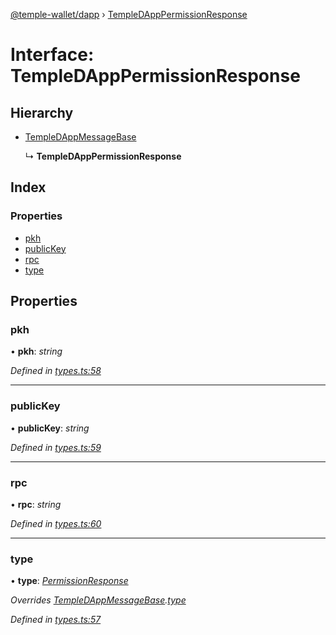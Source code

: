[@temple-wallet/dapp](../README.md) › [TempleDAppPermissionResponse](templedapppermissionresponse.md)

# Interface: TempleDAppPermissionResponse

## Hierarchy

* [TempleDAppMessageBase](templedappmessagebase.md)

  ↳ **TempleDAppPermissionResponse**

## Index

### Properties

* [pkh](templedapppermissionresponse.md#pkh)
* [publicKey](templedapppermissionresponse.md#publickey)
* [rpc](templedapppermissionresponse.md#rpc)
* [type](templedapppermissionresponse.md#type)

## Properties

###  pkh

• **pkh**: *string*

*Defined in [types.ts:58](https://github.com/madfish-solutions/templewallet-dapp/blob/2603df0/src/types.ts#L58)*

___

###  publicKey

• **publicKey**: *string*

*Defined in [types.ts:59](https://github.com/madfish-solutions/templewallet-dapp/blob/2603df0/src/types.ts#L59)*

___

###  rpc

• **rpc**: *string*

*Defined in [types.ts:60](https://github.com/madfish-solutions/templewallet-dapp/blob/2603df0/src/types.ts#L60)*

___

###  type

• **type**: *[PermissionResponse](../enums/templedappmessagetype.md#permissionresponse)*

*Overrides [TempleDAppMessageBase](templedappmessagebase.md).[type](templedappmessagebase.md#type)*

*Defined in [types.ts:57](https://github.com/madfish-solutions/templewallet-dapp/blob/2603df0/src/types.ts#L57)*
